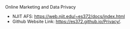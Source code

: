 Online Marketing and Data Privacy
- NJIT AFS: https://web.njit.edu/~es372/docs/index.html
- Github Website Link: https://es372.github.io/Privacy/.